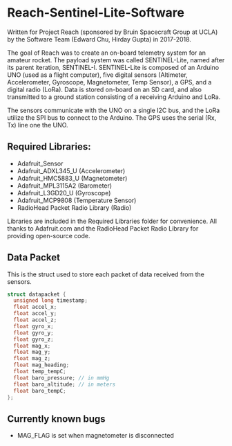 # Reach-Sentinel-Lite-Software #
Written for Project Reach (sponsored by Bruin Spacecraft Group at UCLA) by the Software Team (Edward Chu, Hirday Gupta) in 2017-2018.

The goal of Reach was to create an on-board telemetry system for an amateur rocket. The payload system was called SENTINEL-Lite, named after its parent iteration, SENTINEL-I. SENTINEL-Lite is composed of an Arduino UNO (used as a flight computer), five digital sensors (Altimeter, Accelerometer, Gyroscope, Magnetometer, Temp Sensor), a GPS, and a digital radio (LoRa). Data is stored on-board on an SD card, and also transmitted to a ground station consisting of a receiving Arduino and LoRa.

The sensors communicate with the UNO on a single I2C bus, and the LoRa utilize the SPI bus to connect to the Arduino. The GPS uses the serial (Rx, Tx) line one the UNO.


## Required Libraries: ##
* Adafruit_Sensor
* Adafruit_ADXL345_U (Accelerometer)
* Adafruit_HMC5883_U (Magnetometer)
* Adafruit_MPL3115A2 (Barometer)
* Adafruit_L3GD20_U (Gyroscope)
* Adafruit_MCP9808 (Temperature Sensor)
* RadioHead Packet Radio Library (Radio)

Libraries are included in the Required Libraries folder for convenience. All thanks to Adafruit.com and the RadioHead Packet Radio Library for providing open-source code.

## Data Packet ##
This is the struct used to store each packet of data received from the sensors.

```C++
struct datapacket {
  unsigned long timestamp;
  float accel_x;
  float accel_y;
  float accel_z;
  float gyro_x;
  float gyro_y;
  float gyro_z;
  float mag_x;
  float mag_y;
  float mag_z;
  float mag_heading; 
  float temp_tempC;
  float baro_pressure; // in mmHg
  float baro_altitude; // in meters
  float baro_tempC;
};
```

## Currently known bugs ##
- MAG_FLAG is set when magnetometer is disconnected
